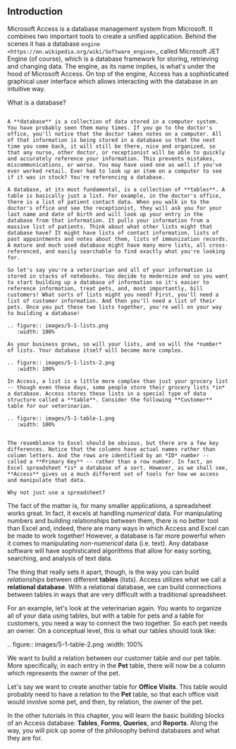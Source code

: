 Introduction
------------

Microsoft Access is a database management system from Microsoft. It combines two important tools to create a unified application. Behind the scenes it has a database `engine <https://en.wikipedia.org/wiki/Software_engine>`_ called Microsoft JET Engine (of course), which is a database framework for storing, retrieving and changing data. The engine, as its name implies, is what's under the hood of Microsoft Access. On top of the engine, Access has a sophisticated graphical user interface which allows interacting with the database in an intuitive way.

What is a database?
~~~~~~~~~~~~~~~~~~~

A **database** is a collection of data stored in a computer system. You have probably seen them many times. If you go to the doctor's office, you'll notice that the doctor takes notes on a computer. All of that information is being stored in a database so that the next time you come back, it will still be there, nice and organized, so that any nurse, other doctor, or receptionist will be able to quickly and accurately reference your information. This prevents mistakes, miscommunications, or worse. You may have used one as well if you've ever worked retail. Ever had to look up an item on a computer to see if it was in stock? You're referencing a database.

A database, at its most fundamental, is a collection of **tables**. A table is basically just a list. For example, in the doctor's office, there is a list of patient contact data. When you walk in to the doctor's office and see the receptionist, they will ask you for your last name and date of birth and will look up your entry in the database from that information. It pulls your information from a massive list of patients. Think about what other lists might that database have? It might have lists of contact information, lists of past appointments and notes about them, lists of immunization records. A mature and much used database might have many more lists, all cross-referenced, and easily searchable to find exactly what you're looking for.

So let's say you're a veterinarian and all of your information is stored in stacks of notebooks. You decide to modernize and so you want to start building up a database of information so it's easier to reference information, treat pets, and, most importantly, bill customers! What sorts of lists might you need? First, you'll need a list of customer information. And then you'll need a list of their pets. Once you put these two lists together, you're well on your way to building a database!

.. figure:: images/5-1-lists.png
   :width: 100%

As your business grows, so will your lists, and so will the *number* of lists. Your database itself will become more complex.

.. figure:: images/5-1-lists-2.png
   :width: 100%

In Access, a list is a little more complex than just your grocery list -- though even these days, some people store their grocery lists *in* a database. Access stores these lists in a special type of data structure called a **table**. Consider the following **Customer** table for our veterinarian.

.. figure:: images/5-1-table-1.png
   :width: 100%


The resemblance to Excel should be obvious, but there are a few key differences. Notice that the columns have actual names rather than column letters. And the rows are identified by an *ID* number -- called a **Primary Key** -- rather than a row number. In fact, an Excel spreadsheet *is* a database of a sort. However, as we shall see, **Access** gives us a much different set of tools for how we access and manipulate that data.

Why not just use a spreadsheet?
~~~~~~~~~~~~~~~~~~~~~~~~~~~~~~~

The fact of the matter is, for many smaller applications, a spreadsheet works great. In fact, it excels at handling *numerical* data. For manipulating numbers and building relationships between them, there is no better tool than Excel and, indeed, there are many ways in which Access and Excel can be made to work together!  However, a database is far more powerful when it comes to manipulating *non-numerical* data (i.e. text). Any database software will have sophisticated algorithms that allow for easy sorting, searching, and analysis of text data.

The thing that really sets it apart, though, is the way you can build *relationships* between different **tables** (lists). Access utilizes what we call a **relational database**. With a relational database, we can build connections between tables in ways that are very difficult with a traditional spreadsheet.

For an example, let's look at the veterinarian again. You wants to organize all of your data using tables, but with a table for pets and a table for customers, you need a way to connect the two together. So each pet needs an owner. On a conceptual level, this is what our tables should look like:

.. figure:: images/5-1-table-2.png
   :width: 100%

We want to build a relation between our customer table and our pet table. More specifically, in each entry in the **Pet** table, there will now be a column which represents the owner of the pet.

Let's say we want to create another table for **Office Visits**. This table would probably need to have a relation to the **Pet** table, so that each office visit would involve some pet, and then, by relation, the owner of the pet.

In the other tutorials in this chapter, you will learn the basic building blocks of an Access database: **Tables**, **Forms**, **Queries**, and **Reports**. Along the way, you will pick up some of the philosophy behind databases and what they are for.
